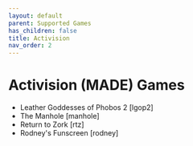 ```yaml
---
layout: default
parent: Supported Games
has_children: false
title: Activision
nav_order: 2
---
```


# Activision (MADE) Games

- Leather Goddesses of Phobos 2	[lgop2]
- The Manhole	[manhole]
- Return to Zork	[rtz]
- Rodney's Funscreen	[rodney]
